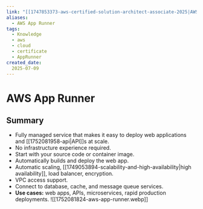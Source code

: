 ```yaml
---
link: "[[1747853373-aws-certified-solution-architect-associate-2025|AWS Certified Solution Architect Associate 2025]]"
aliases: 
  - AWS App Runner
tags:
  - Knowledge
  - aws
  - cloud
  - certificate
  - AppRunner
created_date:
  2025-07-09
---
```

# AWS App Runner
## Summary
- Fully managed service that makes it easy to deploy web applications and [[1752081958-api|API]]s at scale.
- No infrastructure experience required.
- Start with your source code or container image.
- Automatically builds and deploy the web app.
- Automatic scaling, [[1749053894-scalability-and-high-availability|high availability]], load balancer, encryption.
- VPC access support.
- Connect to database, cache, and message queue services.
- **Use cases:** web apps, APIs, microservices, rapid production deployments.
![[1752081824-aws-app-runner.webp]]


